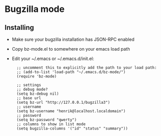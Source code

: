Bugzilla mode
==============

Installing
----------
* Make sure your bugzilla installation has JSON-RPC enabled
* Copy bz-mode.el to somewhere on your emacs load path
* Edit your ~/.emacs or ~/.emacs.d/init.el:

        ;; uncomment this to explicitly add the path to your load path:
        ;; (add-to-list 'load-path "~/.emacs.d/bz-mode/")
        (require 'bz-mode)
        
        ;; settings
        ;; debug mode?
        (setq bz-debug nil)
        ;; base url
        (setq bz-url "http://127.0.0.1/bugzilla3")
        ;; username
        (setq bz-username "henrik@localhost.localdomain")
        ;; password
        (setq bz-password "qwerty")
        ;; columns to show in list mode
        (setq bugzilla-columns '("id" "status" "summary"))

